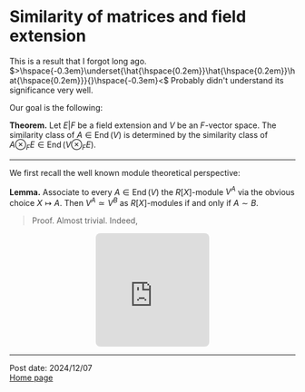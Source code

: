 # Similarity of matrices and field extension

This is a result that I forgot long ago. $>\hspace{-0.3em}\underset{\hat{\hspace{0.2em}}\hat{\hspace{0.2em}}\hat{\hspace{0.2em}}}{}\hspace{-0.3em}<$ Probably didn't understand its significance very well. 

Our goal is the following:

**Theorem.** Let $E\vert F$ be a field extension and $V$ be an $F$-vector space. The similarity class of $A\in\operatorname{End}(V)$ is determined by the similarity class of $A\otimes_FE\in\operatorname{End}(V\otimes_FE)$.

---

We first recall the well known module theoretical perspective:

**Lemma.** Associate to every $A\in\operatorname{End}(V)$ the $R[X]$-module $V^A$ via the obvious choice $X\mapsto A$. Then $V^A\simeq V^B$ as $R[X]$-modules if and only if $A\sim B$.

> Proof. Almost trivial. Indeed,

<center>
<!-- https://q.uiver.app/#q=WzAsNCxbMCwwLCJWXkEiXSxbMCwxLCJWXkIiXSxbMSwwLCJWXkEiXSxbMSwxLCJWXkIiXSxbMCwyLCJBIl0sWzEsMywiQiIsMl0sWzAsMSwiXFxzaW0iLDJdLFsyLDMsIlxcc2ltIl1d -->
<iframe class="quiver-embed" src="https://q.uiver.app/#q=WzAsNCxbMCwwLCJWXkEiXSxbMCwxLCJWXkIiXSxbMSwwLCJWXkEiXSxbMSwxLCJWXkIiXSxbMCwyLCJBIl0sWzEsMywiQiIsMl0sWzAsMSwiXFxzaW0iLDJdLFsyLDMsIlxcc2ltIl1d&embed" width="200" height="200" style="border-radius: 8px; border: none;"></iframe>
</center>



---
Post date: 2024/12/07 \
[Home page](https://caelestia.github.io)